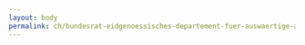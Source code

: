 ```yaml
---
layout: body
permalink: ch/bundesrat-eidgenoessisches-departement-fuer-auswaertige-angelegenheiten-direktion-fuer-entwicklung-und-zusammenarbeit-direktionsbereich-humanitaere-hilfe-und-schweizerisches-korps-fuer-humanitaere-hilfe-abteilung-europa-und-mittelmeerraum/
---
```



